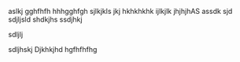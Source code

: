 
aslkj
gghfhfh
hhhgghfgh
sjlkjkls
jkj
hkhkhkhk
ijlkjlk
jhjhjhAS
assdk
sjd
sdjljsld
shdkjhs
ssdjhkj

sdljlj

sdljhskj
Djkhkjhd
hgfhfhfhg
